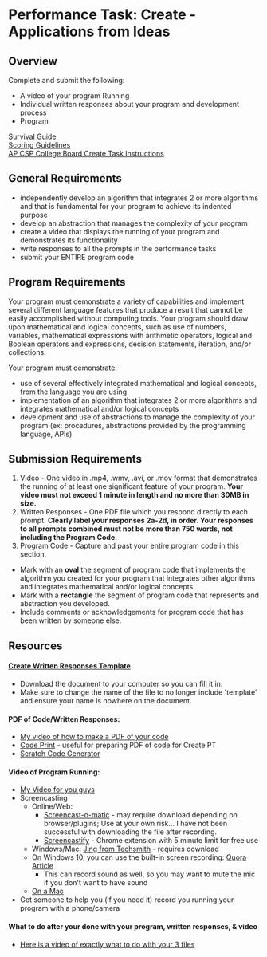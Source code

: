 # Performance Task: Create - Applications from Ideas

## Overview

Complete and submit the following:
- A video of your program Running
- Individual written responses about your program and development process
- Program

[Survival Guide](apcsp/assets/pdfs/digital_portfolio/create-survival-2021.pdf)<br>
[Scoring Guidelines](https://apcentral.collegeboard.org/pdf/ap21-sg-computer-science-principles.pdf)<br>
[AP CSP College Board Create Task Instructions](https://apcentral.collegeboard.org/pdf/ap-csp-student-task-directions.pdf)

## General Requirements
- independently develop an algorithm that integrates 2 or more algorithms and that is fundamental for your program to achieve its indented purpose
- develop an abstraction that manages the complexity of your program
- create a video that displays the running of your program and demonstrates its functionality
- write responses to all the prompts in the performance tasks
- submit your ENTIRE program code

## Program Requirements

Your program must demonstrate a variety of capabilities and implement several different language features that produce a result that cannot be easily accomplished without computing tools. Your program should draw upon mathematical and logical concepts, such as use of numbers, variables, mathematical expressions with arithmetic operators, logical and Boolean operators and expressions, decision statements, iteration, and/or collections.

Your program must demonstrate:
- use of several effectively integrated mathematical and logical concepts, from the language you are using
- implementation of an algorithm that integrates 2 or more algorithms and integrates mathematical and/or logical concepts
- development and use of abstractions to manage the complexity of your program (ex: procedures, abstractions provided by the programming language, APIs)

## Submission Requirements

1. Video - One video in .mp4, .wmv, .avi, or .mov format that demonstrates the running of at least one significant feature of your program. **Your video must not exceed 1 minute in length and no more than 30MB in size.**
2. Written Responses - One PDF file which you respond directly to each prompt. **Clearly label your responses 2a-2d, in order. Your responses to all prompts combined must not be more than 750 words, not including the Program Code.**
3. Program Code - Capture and past your entire program code in this section.
  - Mark with an **oval** the segment of program code that implements the algorithm you created for your program that integrates other algorithms and integrates mathematical and/or logical concepts.
  - Mark with a **rectangle** the segment of program code that represents and abstraction you developed.
  - Include comments or acknowledgements for program code that has been written by someone else.

## Resources  
#### [Create Written Responses Template](https://parrottacademy-my.sharepoint.com/:w:/g/personal/cbeaman_parrottacademy_org/EQsZ3rT8frNOhcot5T6lAyQB01AG3r35bbVN--OqVGy58g?e=EXXKOK)
- Download the document to your computer so you can fill it in.
- Make sure to change the name of the file to no longer include 'template' and ensure your name is nowhere on the document.

#### PDF of Code/Written Responses:
- [My video of how to make a PDF of your code](https://youtu.be/jM0iKYC7SVI)
- [Code Print](https://bakerfranke.github.io/codePrint/) - useful for preparing PDF of code for Create PT
- [Scratch Code Generator](http://scratchblocks.github.io/generator/)

#### Video of Program Running:
- [My Video for you guys](https://youtu.be/m0B9E9Pk3uk)
- Screencasting
  - Online/Web: 
    - [Screencast-o-matic](https://screencast-o-matic.com/) - may require download depending on browser/plugins; Use at your own risk... I have not been successful with downloading the file after recording.
    - [Screencastify](https://www.screencastify.com/) - Chrome extension with 5 minute limit for free use  
  - Windows/Mac: [Jing from Techsmith](https://www.techsmith.com/jing.html) - requires download
  - On Windows 10, you can use the built-in screen recording: [Quora Article](https://www.quora.com/How-can-I-Record-Screen-in-Windows-10)
    - This can record sound as well, so you may want to mute the mic if you don't want to have sound
  - [On a Mac](https://support.apple.com/en-us/HT208721)
- Get someone to help you (if you need it) record you running your program with a phone/camera

#### What to do after your done with your program, written responses, & video
- [Here is a video of exactly what to do with your 3 files](https://youtu.be/p1XTh9lTIXU)